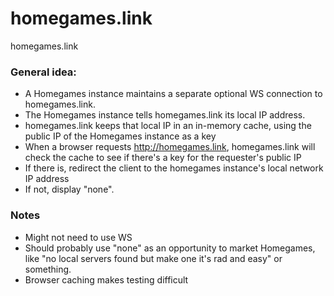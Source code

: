 # homegames.link
homegames.link

### General idea:
- A Homegames instance maintains a separate optional WS connection to homegames.link. 
- The Homegames instance tells homegames.link its local IP address. 
- homegames.link keeps that local IP in an in-memory cache, using the public IP of the Homegames instance as a key
- When a browser requests http://homegames.link, homegames.link will check the cache to see if there's a key for the requester's public IP
- If there is, redirect the client to the homegames instance's local network IP address
- If not, display "none". 

### Notes
- Might not need to use WS
- Should probably use "none" as an opportunity to market Homegames, like "no local servers found but make one it's rad and easy" or something.
- Browser caching makes testing difficult
